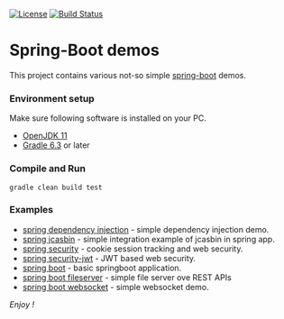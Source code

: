 [![License](https://img.shields.io/badge/License-Apache%202.0-blue.svg)](https://opensource.org/licenses/Apache-2.0)
[![Build Status](https://travis-ci.org/jveverka/spring-examples.svg?branch=master)](https://travis-ci.org/jveverka/spring-examples)

# Spring-Boot demos
This project contains various not-so simple [spring-boot](https://spring.io/projects/spring-boot) demos.

### Environment setup
Make sure following software is installed on your PC.
* [OpenJDK 11](https://adoptopenjdk.net/?variant=openjdk11&jvmVariant=hotspot)
* [Gradle 6.3](https://gradle.org/install/) or later

### Compile and Run
```
gradle clean build test
```

### Examples
* [spring dependency injection](spring-di) - simple dependency injection demo.
* [spring jcasbin](spring-jcasbin) - simple integration example of jcasbin in spring app.
* [spring security](spring-security) - cookie session tracking and web security.
* [spring security-jwt](spring-security-jwt) - JWT based web security.
* [spring boot](springboot) - basic springboot application.
* [spring boot fileserver](springboot-fileserver) - simple file server ove REST APIs 
* [spring boot websocket](spring-websockets) - simple websocket demo.

_Enjoy !_
